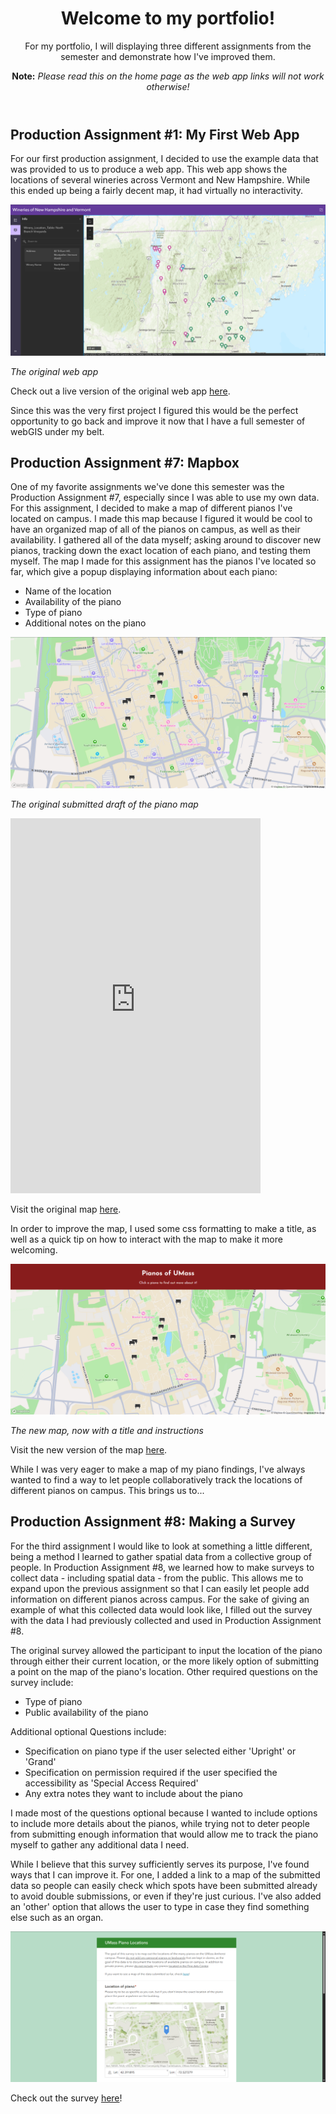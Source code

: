 <header>
  
# Welcome to my portfolio!
For my portfolio, I will displaying three different assignments from the semester and demonstrate how I've improved them.

__Note:__
_Please read this on the home page as the web app links will not work otherwise!_

</header>

## Production Assignment #1: My First Web App

For our first production assignment, I decided to use the example data that was provided to us to produce a web app. This web app shows the locations of several wineries across Vermont and New Hampshire. While this ended up being a fairly decent map, it had virtually no interactivity.

<img src=https://github.com/colt6418/webgis-portfolio/blob/screenshots/map1_old.png alt="Original web app">

_The original web app_


Check out a live version of the original web app <a href="https://umass-amherst.maps.arcgis.com/apps/instant/sidebar/index.html?appid=47d34172b1534044830d4b527b67c8ef">here</a>.

Since this was the very first project I figured this would be the perfect opportunity to go back and improve it now that I have a full semester of webGIS under my belt.



## Production Assignment #7: Mapbox

One of my favorite assignments we've done this semester was the Production Assignment #7, especially since I was able to use my own data. For this assignment, I decided to make a map of different pianos I've located on campus. I made this map because I figured it would be cool to have an organized map of all of the pianos on campus, as well as their availability. I gathered all of the data myself; asking around to discover new pianos, tracking down the exact location of each piano, and testing them myself. The map I made for this assignment has the pianos I've located so far, which give a popup displaying information about each piano:

- Name of the location
- Availability of the piano
- Type of piano
- Additional notes on the piano

<img src=https://github.com/colt6418/webgis-portfolio/blob/screenshots/map7_old.png alt="Original Draft">

_The original submitted draft of the piano map_

<iframe src="https://umass-amherst.maps.arcgis.com/apps/instant/nearby/index.html?appid=c6c753d6edb54458a4985d6f3ec4b6ee" width="400" height="600" frameborder="0" style="border:0" allowfullscreen>iFrames are not supported on this page.</iframe>

Visit the original map <a href=https://colt6418.github.io/Assignment-7-old>here</a>.

In order to improve the map, I used some css formatting to make a title, as well as a quick tip on how to interact with the map to make it more welcoming.

<img src=https://github.com/colt6418/webgis-portfolio/blob/screenshots/map7_new.png>

_The new map, now with a title and instructions_


Visit the new version of the map <a href=https://colt6418.github.io/Assignment-7-new>here</a>.

While I was very eager to make a map of my piano findings, I've always wanted to find a way to let people collaboratively track the locations of different pianos on campus. This brings us to... 

## Production Assignment #8: Making a Survey

For the third assignment I would like to look at something a little different, being a method I learned to gather spatial data from a collective group of people. In Production Assignment #8, we learned how to make surveys to collect data - including spatial data - from the public. This allows me to expand upon the previous assignment so that I can easily let people add information on different pianos across campus. For the sake of giving an example of what this collected data would look like, I filled out the survey with the data I had previously collected and used in Production Assignment #8.

The original survey allowed the participant to input the location of the piano through either their current location, or the more likely option of submitting a point on the map of the piano's location. Other required questions on the survey include:

- Type of piano
- Public availability of the piano

Additional optional Questions include:

- Specification on piano type if the user selected either 'Upright' or 'Grand'
- Specification on permission required if the user specified the accessibility as 'Special Access Required'
- Any extra notes they want to include about the piano

I made most of the questions optional because I wanted to include options to include more details about the pianos, while trying not to deter people from submitting enough information that would allow me to track the piano myself to gather any additional data I need.

While I believe that this survey sufficiently serves its purpose, I've found ways that I can improve it. For one, I added a link to a map of the submitted data so people can easily check which spots have been submitted already to avoid double submissions, or even if they're just curious. I've also added an 'other' option that allows the user to type in case they find something else such as an organ.

<img src=https://github.com/colt6418/webgis-portfolio/blob/screenshots/survey_picture.png alt="survey">

Check out the survey <a href=https://survey123.arcgis.com/share/632117025b4a4b5da844ff46a177ad06>here</a>!
